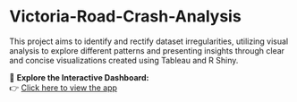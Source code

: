 # Victoria-Road-Crash-Analysis

This project aims to identify and rectify dataset irregularities, utilizing visual analysis to explore different patterns and presenting insights through clear and concise visualizations created using Tableau and R Shiny.

🚗 **Explore the Interactive Dashboard:**  
👉 [Click here to view the app](https://dshetty.shinyapps.io/ExploringVicAccident/)
